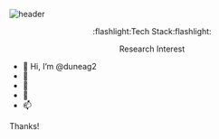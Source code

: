 ![header](https://capsule-render.vercel.app/api?type=waving&color=C8E6A8&height=250&section=header&text=Seungeun%20Lee&fontSize=50&fontColor=000000)

<div align="center">
  :flashlight:Tech Stack:flashlight:
  
  Research Interest
</div>

- 👋 Hi, I’m @duneag2
- 👀 
- 🌱
- 💞️
- 📫

Thanks!

<!---
duneag2/duneag2 is a ✨ special ✨ repository because its `README.md` (this file) appears on your GitHub profile.
You can click the Preview link to take a look at your changes.
--->
